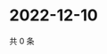 # 2022-12-10

共 0 条

<!-- BEGIN WEIBO -->
<!-- 最后更新时间 Sat Dec 10 2022 02:17:36 GMT+0800 (China Standard Time) -->

<!-- END WEIBO -->
